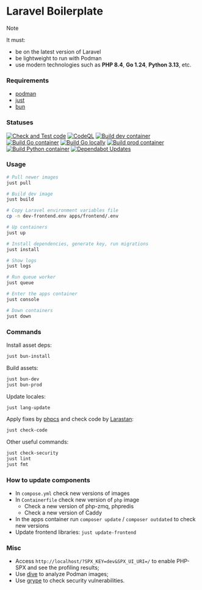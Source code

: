 # Laravel Boilerplate

> [!NOTE]
> It must:
> - be on the latest version of Laravel
> - be lightweight to run with Podman
> - use modern technologies such as **PHP 8.4**, **Go 1.24**, **Python 3.13**, etc.

### Requirements

- [podman](https://podman.io)
- [just](https://github.com/casey/just)
- [bun](https://bun.sh)

### Statuses

[![Check and Test code](https://github.com/egorsmkv/laravel-boilerplate/actions/workflows/check-and-test.yml/badge.svg)](https://github.com/egorsmkv/laravel-boilerplate/actions/workflows/check-and-test.yml)
[![CodeQL](https://github.com/egorsmkv/laravel-boilerplate/actions/workflows/github-code-scanning/codeql/badge.svg)](https://github.com/egorsmkv/laravel-boilerplate/actions/workflows/github-code-scanning/codeql)
[![Build dev container](https://github.com/egorsmkv/laravel-boilerplate/actions/workflows/build-dev-container.yml/badge.svg)](https://github.com/egorsmkv/laravel-boilerplate/actions/workflows/build-dev-container.yml)
[![Build Go container](https://github.com/egorsmkv/laravel-boilerplate/actions/workflows/build-go-container.yml/badge.svg)](https://github.com/egorsmkv/laravel-boilerplate/actions/workflows/build-go-container.yml)
[![Build Go locally](https://github.com/egorsmkv/laravel-boilerplate/actions/workflows/build-go-local.yml/badge.svg)](https://github.com/egorsmkv/laravel-boilerplate/actions/workflows/build-go-local.yml)
[![Build prod container](https://github.com/egorsmkv/laravel-boilerplate/actions/workflows/build-prod-container.yml/badge.svg)](https://github.com/egorsmkv/laravel-boilerplate/actions/workflows/build-prod-container.yml)
[![Build Python container](https://github.com/egorsmkv/laravel-boilerplate/actions/workflows/build-python-container.yml/badge.svg)](https://github.com/egorsmkv/laravel-boilerplate/actions/workflows/build-python-container.yml)
[![Dependabot Updates](https://github.com/egorsmkv/laravel-boilerplate/actions/workflows/dependabot/dependabot-updates/badge.svg)](https://github.com/egorsmkv/laravel-boilerplate/actions/workflows/dependabot/dependabot-updates)

### Usage

```bash
# Pull newer images
just pull

# Build dev image
just build

# Copy Laravel environment variables file
cp -n dev-frontend.env apps/frontend/.env

# Up containers
just up

# Install dependencies, generate key, run migrations
just install

# Show logs
just logs

# Run queue worker
just queue

# Enter the apps container
just console

# Down containers
just down
```

### Commands

Install asset deps:

```bash
just bun-install
```

Build assets:

```bash
just bun-dev
just bun-prod
```

Update locales:

```bash
just lang-update
```

Apply fixes by [phpcs](https://github.com/squizlabs/PHP_CodeSniffer) and check code by [Larastan](https://github.com/larastan/larastan):

```bash
just check-code
```

Other useful commands:

```bash
just check-security
just lint
just fmt
```

### How to update components

- In `compose.yml` check new versions of images
- In `Containerfile` check new version of `php` image
  - Check a new version of php-zmq, phpredis
  - Check a new version of Caddy
- In the apps container run `composer update` / `composer outdated` to check new versions
- Update frontend libraries: `just update-frontend`

### Misc

- Access `http://localhost/?SPX_KEY=dev&SPX_UI_URI=/` to enable PHP-SPX and see the profiling results;
- Use [dive](https://github.com/wagoodman/dive) to analyze Podman images;
- Use [grype](https://github.com/anchore/grype) to check security vulnerabilities.
